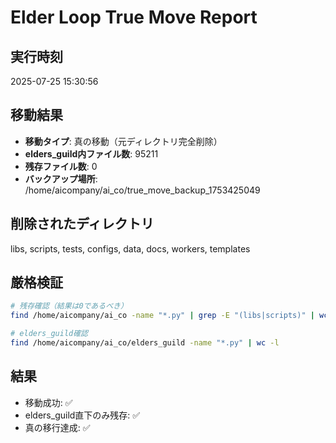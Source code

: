 # Elder Loop True Move Report

## 実行時刻
2025-07-25 15:30:56

## 移動結果
- **移動タイプ**: 真の移動（元ディレクトリ完全削除）
- **elders_guild内ファイル数**: 95211
- **残存ファイル数**: 0
- **バックアップ場所**: /home/aicompany/ai_co/true_move_backup_1753425049

## 削除されたディレクトリ
libs, scripts, tests, configs, data, docs, workers, templates

## 厳格検証
```bash
# 残存確認（結果は0であるべき）
find /home/aicompany/ai_co -name "*.py" | grep -E "(libs|scripts)" | wc -l

# elders_guild確認
find /home/aicompany/ai_co/elders_guild -name "*.py" | wc -l
```

## 結果
- 移動成功: ✅
- elders_guild直下のみ残存: ✅
- 真の移行達成: ✅
